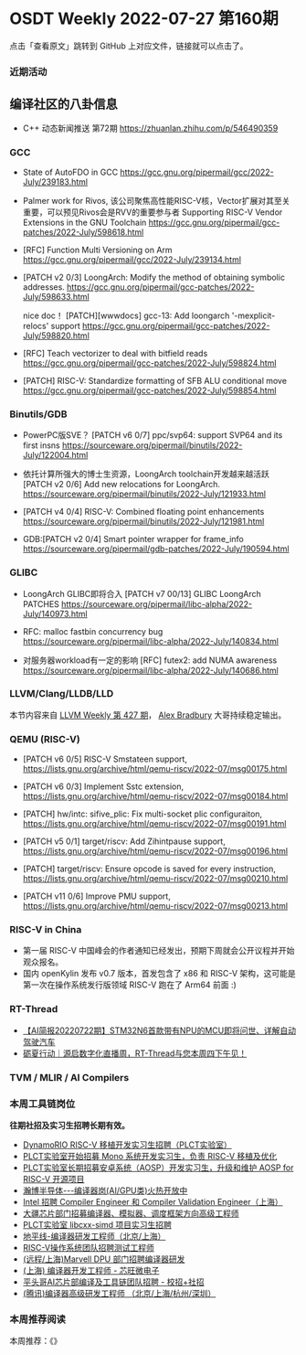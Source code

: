 # OSDT Weekly 2022-07-27 第160期

点击「查看原文」跳转到 GitHub 上对应文件，链接就可以点击了。

### 近期活动

## 编译社区的八卦信息

- C++ 动态新闻推送 第72期 https://zhuanlan.zhihu.com/p/546490359

### GCC

- State of AutoFDO in GCC
  https://gcc.gnu.org/pipermail/gcc/2022-July/239183.html

- Palmer work for Rivos, 该公司聚焦高性能RISC-V核，Vector扩展对其至关重要，可以预见Rivos会是RVV的重要参与者
  Supporting RISC-V Vendor Extensions in the GNU Toolchain
  https://gcc.gnu.org/pipermail/gcc-patches/2022-July/598618.html

- [RFC] Function Multi Versioning on Arm
  https://gcc.gnu.org/pipermail/gcc/2022-July/239134.html

- [PATCH v2 0/3] LoongArch: Modify the method of obtaining symbolic addresses.
  https://gcc.gnu.org/pipermail/gcc-patches/2022-July/598633.html

  nice doc！
  [PATCH][wwwdocs] gcc-13: Add loongarch '-mexplicit-relocs' support
  https://gcc.gnu.org/pipermail/gcc-patches/2022-July/598820.html

- [RFC] Teach vectorizer to deal with bitfield reads
  https://gcc.gnu.org/pipermail/gcc-patches/2022-July/598824.html

- [PATCH] RISC-V: Standardize formatting of SFB ALU conditional move
  https://gcc.gnu.org/pipermail/gcc-patches/2022-July/598854.html

### Binutils/GDB

- PowerPC版SVE？
  [PATCH v6 0/7] ppc/svp64: support SVP64 and its first insns
  https://sourceware.org/pipermail/binutils/2022-July/122004.html

- 依托计算所强大的博士生资源，LoongArch toolchain开发越来越活跃
  [PATCH v2 0/6] Add new relocations for LoongArch.
  https://sourceware.org/pipermail/binutils/2022-July/121933.html

- [PATCH v4 0/4] RISC-V: Combined floating point enhancements
  https://sourceware.org/pipermail/binutils/2022-July/121981.html

- GDB:[PATCH v2 0/4] Smart pointer wrapper for frame_info
  https://sourceware.org/pipermail/gdb-patches/2022-July/190594.html

### GLIBC

- LoongArch GLIBC即将合入
  [PATCH v7 00/13] GLIBC LoongArch PATCHES
  https://sourceware.org/pipermail/libc-alpha/2022-July/140973.html

- RFC: malloc fastbin concurrency bug
  https://sourceware.org/pipermail/libc-alpha/2022-July/140834.html

- 对服务器workload有一定的影响
 [RFC] futex2: add NUMA awareness
 https://sourceware.org/pipermail/libc-alpha/2022-July/140686.html

### LLVM/Clang/LLDB/LLD

本节内容来自 [LLVM Weekly 第 427 期](http://llvmweekly.org/issue/427)，
[Alex Bradbury](https://www.linkedin.com/in/alex-bradbury/) 大哥持续稳定输出。

### QEMU (RISC-V)

- [PATCH v6 0/5] RISC-V Smstateen support,
  https://lists.gnu.org/archive/html/qemu-riscv/2022-07/msg00175.html

- [PATCH v6 0/3] Implement Sstc extension,
  https://lists.gnu.org/archive/html/qemu-riscv/2022-07/msg00184.html

- [PATCH] hw/intc: sifive_plic: Fix multi-socket plic configuraiton,
  https://lists.gnu.org/archive/html/qemu-riscv/2022-07/msg00191.html

- [PATCH v5 0/1] target/riscv: Add Zihintpause support,
  https://lists.gnu.org/archive/html/qemu-riscv/2022-07/msg00196.html

- [PATCH] target/riscv: Ensure opcode is saved for every instruction,
  https://lists.gnu.org/archive/html/qemu-riscv/2022-07/msg00210.html

- [PATCH v11 0/6] Improve PMU support,
  https://lists.gnu.org/archive/html/qemu-riscv/2022-07/msg00213.html

### RISC-V in China

- 第一届 RISC-V 中国峰会的作者通知已经发出，预期下周就会公开议程并开始观众报名。
- 国内 openKylin 发布 v0.7 版本，首发包含了 x86 和 RISC-V 架构，这可能是第一次在操作系统发行版领域 RISC-V 跑在了 Arm64 前面 :)

### RT-Thread

- [【AI简报20220722期】STM32N6首款带有NPU的MCU即将问世、详解自动驾驶汽车](https://mp.weixin.qq.com/s/QBDLSxDPwZYc2Uh3hdpmrw)
- [砺夏行动｜源启数字化直播周，RT-Thread与您本周四下午见！](https://mp.weixin.qq.com/s/Lf-AtVC1ObSiDlWbh3gouw)


### TVM / MLIR / AI Compilers

### 本周工具链岗位

**往期社招及实习生招聘长期有效。**

- [DynamoRIO RISC-V 移植开发实习生招聘（PLCT实验室）](https://mp.weixin.qq.com/s/J_5TjT6DOqeOXJXQI5VQxw)
- [PLCT实验室开始招募 Mono 系统开发实习生，负责 RISC-V 移植及优化](https://mp.weixin.qq.com/s/whEW7Hay1jIP1tBzIPay1A)
- [PLCT实验室长期招募安卓系统（AOSP）开发实习生，升级和维护 AOSP for RISC-V 开源项目](https://mp.weixin.qq.com/s/dJP2cEB1nex2inR5c-cJog)
- [瀚博半导体---编译器岗(AI/GPU类)火热开放中](https://mp.weixin.qq.com/s/8_KjZYa2Il4PglaGyBWk4Q)
- [Intel 招聘 Compiler Engineer 和 Compiler Validation Engineer（上海）](https://mp.weixin.qq.com/s/I3DWxXODNoLRr0kN2xMZLQ)
- [大疆芯片部门招募编译器、模拟器、调度框架方向高级工程师](https://mp.weixin.qq.com/s/Wn5NzAtUTwQNXKRvMVQWLA)
- [PLCT实验室 libcxx-simd 项目实习生招聘](https://mp.weixin.qq.com/s/EIVx5cY74GlodirySY97Qw)
- [地平线-编译器研发工程师（北京/上海）](https://mp.weixin.qq.com/s/MYObl7iWIbyrTz9hCmKWYA)
- [RISC-V操作系统团队招聘测试工程师](https://mp.weixin.qq.com/s/inLFS4pI1F74m_oJ2I7xjQ)
- [(远程/上海)Marvell DPU 部门招聘编译器研发](https://mp.weixin.qq.com/s/B6JjAhF3TZjezD1tjYHDaw)
- [(上海) 编译器开发工程师 - 芯旺微电子](https://mp.weixin.qq.com/s/nqe1-7qffnc0CaejYkpKyw)
- [平头哥AI芯片部编译及工具链团队招聘 - 校招+社招](https://mp.weixin.qq.com/s/kARbXtJotRPCNMrV-yOanA)
- [(腾讯)编译器高级研发工程师 （北京/上海/杭州/深圳）](https://mp.weixin.qq.com/s/DF-2qmHmpKZtJ1djHXM1Ug)

### 本周推荐阅读

本周推荐：《》
